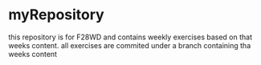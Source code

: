 # myRepository

this repository is for F28WD and contains weekly exercises based on that weeks content. all exercises are commited under a branch containing tha weeks content

